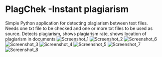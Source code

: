 # PlagChek -Instant plagiarism

Simple Python application for detecting plagiarism between text files.
Needs one txt file to be checked and one or more txt files to be used as source.
Detects plagiarism, shows plagiarism rate, shows location of plagiarism in documents
![Screenshot_1](https://user-images.githubusercontent.com/21145014/223880891-ce7e1f98-abd1-4e00-b87c-6e0812e9f9da.png)
![Screenshot_2](https://user-images.githubusercontent.com/21145014/223880920-ef8d4a40-43e4-48cb-920e-b4e6ea1431dc.png)
![Screenshot_6](https://user-images.githubusercontent.com/21145014/223880832-d15a0626-9ecc-4539-8178-c852b470d922.png)
![Screenshot_3](https://user-images.githubusercontent.com/21145014/223880935-d64d6fd5-d5a1-4424-9208-0ac7224e771e.png)
![Screenshot_4](https://user-images.githubusercontent.com/21145014/223880953-fa0a678a-96f2-4da6-b9a6-39da3a686e30.png)
![Screenshot_5](https://user-images.githubusercontent.com/21145014/223880789-091c69c0-36da-401b-8f7b-209462f1ab19.png)
![Screenshot_7](https://user-images.githubusercontent.com/21145014/223880857-d59f5311-7694-40cd-b28b-06073f539879.png)
![Screenshot_8](https://user-images.githubusercontent.com/21145014/223880876-3cee8102-9572-4948-bd58-8d15b44771e6.png)


